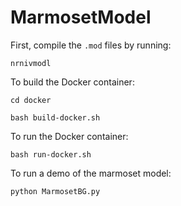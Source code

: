 # MarmosetModel

First, compile the ```.mod``` files by running:

```
nrnivmodl
```

To build the Docker container:

```
cd docker

bash build-docker.sh
```

To run the Docker container:


```
bash run-docker.sh
```

To run a demo of the marmoset model:
```
python MarmosetBG.py
```
